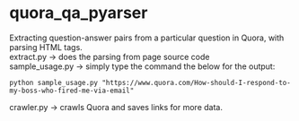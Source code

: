 # quora_qa_pyarser
Extracting question-answer pairs from a particular question in Quora, with parsing HTML tags.<br>
extract.py -> does the parsing from page source code<br>
sample_usage.py -> simply type the command the below for the output:
```
python sample_usage.py "https://www.quora.com/How-should-I-respond-to-my-boss-who-fired-me-via-email"
```
crawler.py -> crawls Quora and saves links for more data.<br>
